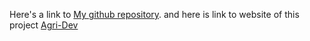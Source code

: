 Here's a link to [My github repository](https://github.com/Vaibhav240804/CoDefine-uiux.git).
and here is link to website of this project [Agri-Dev](https://codefine-uiux.vaibhavkore.repl.co/)
